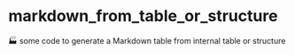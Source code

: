 # markdown_from_table_or_structure
:factory: some code to generate a Markdown table from internal table or structure
